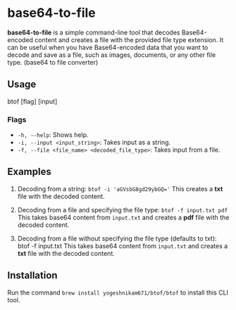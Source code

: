 # base64-to-file

**base64-to-file** is a simple command-line tool that decodes Base64-encoded content and creates a file with the provided file type extension. It can be useful when you have Base64-encoded data that you want to decode and save as a file, such as images, documents, or any other file type. (base64 to file converter)

## Usage

btof [flag] [input]

### Flags

- `-h, --help`: Shows help.
- `-i, --input <input_string>`: Takes input as a string.
- `-f, --file <file_name> <decoded_file_type>`: Takes input from a file.

## Examples

1. Decoding from a string:  ```btof -i 'aGVsbG8gd29ybGQ='```
   This creates a **txt** file with the decoded content.

2. Decoding from a file and specifying the file type: ```btof -f input.txt pdf```
   This takes base64 content from `input.txt` and creates a **pdf** file with the decoded content.

3. Decoding from a file without specifying the file type (defaults to txt): btof -f input.txt
   This takes base64 content from `input.txt` and creates a **txt** file with the decoded content.

## Installation

Run the command `brew install yogeshnikam671/btof/btof` to install this CLI tool.
